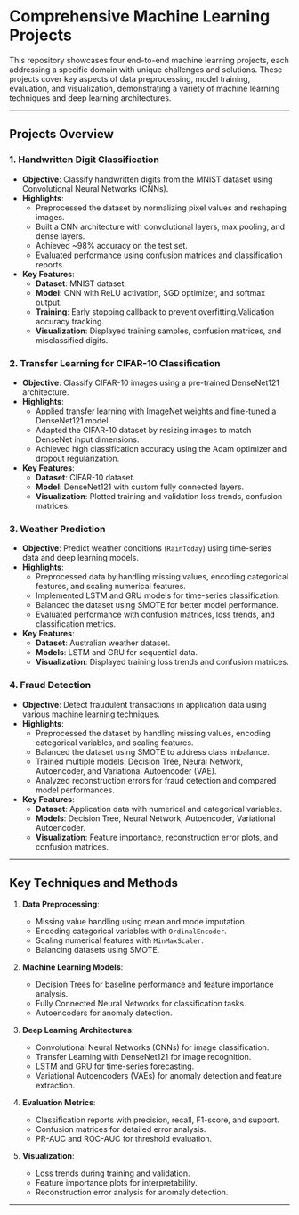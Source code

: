 # Comprehensive Machine Learning Projects

This repository showcases four end-to-end machine learning projects, each addressing a specific domain with unique challenges and solutions. These projects cover key aspects of data preprocessing, model training, evaluation, and visualization, demonstrating a variety of machine learning techniques and deep learning architectures.

---

## Projects Overview

### 1. **Handwritten Digit Classification**
- **Objective**: Classify handwritten digits from the MNIST dataset using Convolutional Neural Networks (CNNs).
- **Highlights**:
  - Preprocessed the dataset by normalizing pixel values and reshaping images.
  - Built a CNN architecture with convolutional layers, max pooling, and dense layers.
  - Achieved ~98% accuracy on the test set.
  - Evaluated performance using confusion matrices and classification reports.
- **Key Features**:
  - **Dataset**: MNIST dataset.
  - **Model**: CNN with ReLU activation, SGD optimizer, and softmax output.
  - **Training**: Early stopping callback to prevent overfitting.Validation accuracy tracking.
  - **Visualization**: Displayed training samples, confusion matrices, and misclassified digits.

### 2. **Transfer Learning for CIFAR-10 Classification**
- **Objective**: Classify CIFAR-10 images using a pre-trained DenseNet121 architecture.
- **Highlights**:
  - Applied transfer learning with ImageNet weights and fine-tuned a DenseNet121 model.
  - Adapted the CIFAR-10 dataset by resizing images to match DenseNet input dimensions.
  - Achieved high classification accuracy using the Adam optimizer and dropout regularization.
- **Key Features**:
  - **Dataset**: CIFAR-10 dataset.
  - **Model**: DenseNet121 with custom fully connected layers.
  - **Visualization**: Plotted training and validation loss trends, confusion matrices.

### 3. **Weather Prediction**
- **Objective**: Predict weather conditions (`RainToday`) using time-series data and deep learning models.
- **Highlights**:
  - Preprocessed data by handling missing values, encoding categorical features, and scaling numerical features.
  - Implemented LSTM and GRU models for time-series classification.
  - Balanced the dataset using SMOTE for better model performance.
  - Evaluated performance with confusion matrices, loss trends, and classification metrics.
- **Key Features**:
  - **Dataset**: Australian weather dataset.
  - **Models**: LSTM and GRU for sequential data.
  - **Visualization**: Displayed training loss trends and confusion matrices.

### 4. **Fraud Detection**
- **Objective**: Detect fraudulent transactions in application data using various machine learning techniques.
- **Highlights**:
  - Preprocessed the dataset by handling missing values, encoding categorical variables, and scaling features.
  - Balanced the dataset using SMOTE to address class imbalance.
  - Trained multiple models: Decision Tree, Neural Network, Autoencoder, and Variational Autoencoder (VAE).
  - Analyzed reconstruction errors for fraud detection and compared model performances.
- **Key Features**:
  - **Dataset**: Application data with numerical and categorical variables.
  - **Models**: Decision Tree, Neural Network, Autoencoder, Variational Autoencoder.
  - **Visualization**: Feature importance, reconstruction error plots, and confusion matrices.

---

## Key Techniques and Methods

1. **Data Preprocessing**:
   - Missing value handling using mean and mode imputation.
   - Encoding categorical variables with `OrdinalEncoder`.
   - Scaling numerical features with `MinMaxScaler`.
   - Balancing datasets using SMOTE.

2. **Machine Learning Models**:
   - Decision Trees for baseline performance and feature importance analysis.
   - Fully Connected Neural Networks for classification tasks.
   - Autoencoders for anomaly detection.

3. **Deep Learning Architectures**:
   - Convolutional Neural Networks (CNNs) for image classification.
   - Transfer Learning with DenseNet121 for image recognition.
   - LSTM and GRU for time-series forecasting.
   - Variational Autoencoders (VAEs) for anomaly detection and feature extraction.

4. **Evaluation Metrics**:
   - Classification reports with precision, recall, F1-score, and support.
   - Confusion matrices for detailed error analysis.
   - PR-AUC and ROC-AUC for threshold evaluation.

5. **Visualization**:
   - Loss trends during training and validation.
   - Feature importance plots for interpretability.
   - Reconstruction error analysis for anomaly detection.

---
